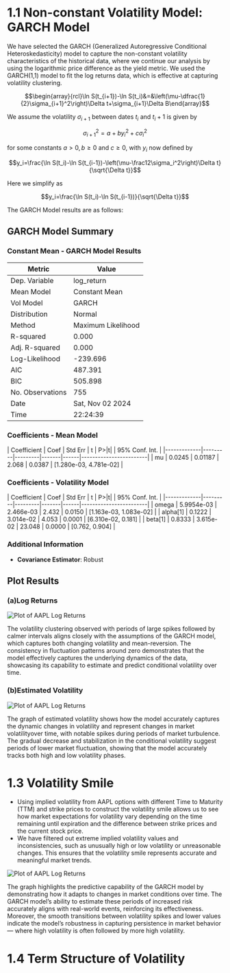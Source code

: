 # 1.1 Non-constant Volatility Model: GARCH Model
We have selected the GARCH (Generalized Autoregressive Conditional Heteroskedasticity) model to capture the non-constant volatility characteristics of the historical data, where we continue our analysis by using the logarithmic price difference as the yield metric. We used the GARCH(1,1) model to fit the log returns data, which is effective at capturing volatility clustering.

$$\begin{array}{rcl}\ln S(t_{i+1})-\ln S(t_i)&=&\left(\mu-\dfrac{1}{2}\sigma_{i+1}^2\right)\Delta t+\sigma_{i+1}\Delta B\end{array}$$

We assume the volatility $\sigma_{i+1}$ between dates $t_i$ and $t_i+1$ is given by

$$\sigma_{i+1}^2=a+by_i^2+c\sigma_i^2$$

for some constants $a>0,b\geq0$ and $c\geq0$, with $y_i$ now defined by

$$y_i=\frac{\ln S(t_i)-\ln S(t_{i-1})-\left(\mu-\frac12\sigma_i^2\right)\Delta t}{\sqrt{\Delta t}}$$

Here we simplify as

$$y_i=\frac{\ln S(t_i)-\ln S(t_{i-1})}{\sqrt{\Delta t}}$$

The GARCH Model results are as follows:

## GARCH Model Summary

### Constant Mean - GARCH Model Results

| Metric                  | Value               |
|-------------------------|---------------------|
| Dep. Variable           | log_return          |
| Mean Model              | Constant Mean       |
| Vol Model               | GARCH               |
| Distribution            | Normal              |
| Method                  | Maximum Likelihood  |
| R-squared               | 0.000               |
| Adj. R-squared          | 0.000               |
| Log-Likelihood          | -239.696            |
| AIC                     | 487.391             |
| BIC                     | 505.898             |
| No. Observations        | 755                 |
| Date                    | Sat, Nov 02 2024    |
| Time                    | 22:24:39            |

### Coefficients - Mean Model
| Coefficient | Coef    | Std Err | t     | P>|t| | 95% Conf. Int.        |
|-------------|---------|---------|-------|------|------------------------|
| mu          | 0.0245  | 0.01187 | 2.068 | 0.0387 | [1.280e-03, 4.781e-02] |

### Coefficients - Volatility Model
| Coefficient | Coef    | Std Err | t     | P>|t| | 95% Conf. Int.        |
|-------------|---------|---------|-------|------|------------------------|
| omega       | 5.9954e-03 | 2.466e-03 | 2.432 | 0.0150 | [1.163e-03, 1.083e-02] |
| alpha[1]    | 0.1222  | 3.014e-02 | 4.053 | 0.0001 | [6.310e-02, 0.181]     |
| beta[1]     | 0.8333  | 3.615e-02 | 23.048 | 0.0000 | [0.762, 0.904]         |

### Additional Information
- **Covariance Estimator**: Robust

## Plot Results

### (a)Log Returns
![Plot of AAPL Log Returns](output_plot1.png)

The volatility clustering observed with periods of large spikes followed by calmer intervals aligns closely with the assumptions of the GARCH model, which captures both changing volatility and mean-reversion. The consistency in fluctuation patterns around zero demonstrates that the model effectively captures the underlying dynamics of the data, showcasing its capability to estimate and predict conditional volatility over time.

### (b)Estimated Volatility
![Plot of AAPL Log Returns](output_plot2.png)

The graph of estimated volatility shows how the model accurately captures the dynamic changes in volatility and represent changes in market volatilityover time, with notable spikes during periods of market turbulence. The gradual decrease and stabilization in the conditional volatility suggest periods of lower market fluctuation, showing that the model accurately tracks both high and low volatility phases.

# 1.3 Volatility Smile
- Using implied volatility from AAPL options with different Time to Maturity (TTM) and strike prices to construct the volatility smile allows us to see how market expectations for volatility vary depending on the time remaining until expiration and the difference between strike prices and the current stock price.
- We have filtered out extreme implied volatility values and inconsistencies, such as unusually high or low volatility or unreasonable changes. This ensures that the volatility smile represents accurate and meaningful market trends.

![Plot of AAPL Log Returns](output_plot3.png)

The graph highlights the predictive capability of the GARCH model by demonstrating how it adapts to changes in market conditions over time. The GARCH model’s ability to estimate these periods of increased risk accurately aligns with real-world events, reinforcing its effectiveness. Moreover, the smooth transitions between volatility spikes and lower values indicate the model’s robustness in capturing persistence in market behavior — where high volatility is often followed by more high volatility.

# 1.4 Term Structure of Volatility


